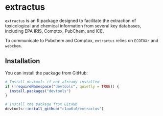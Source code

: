 
<!-- README.md is generated from README.Rmd. Please edit that file -->

# extractus

<!-- badges: start -->
<!-- badges: end -->

`extractus` is an R package designed to facilitate the extraction of
toxicological and chemical information from several key databases,
including EPA IRIS, Comptox, PubChem, and ICE.

To communicate to Pubchem and Comptox, `extractus` relies on `ECOTOXr`
and `webchem`.

## Installation

You can install the package from GitHub:

``` r
# Install devtools if not already installed
if (!requireNamespace("devtools", quietly = TRUE)) {
  install.packages("devtools")
}

# Install the package from GitHub
devtools::install_github("c1au6i0/extractus")
```
